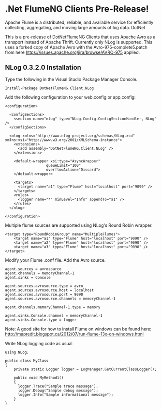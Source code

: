 # .Net FlumeNG Clients Pre-Release!

Apache Flume is a distributed, reliable, and available service for efficiently collecting, aggregating, and moving large amounts of log data. DotNet

This is a pre-release of DotNetFlumeNG Clients that uses Apache Avro as a transport instead of Apache Thrift. Currently only NLog is supported. This
uses a forked copy of Apache Avro with the Avro-975-complete5.patch from here https://issues.apache.org/jira/browse/AVRO-975 applied.

## NLog 0.3.2.0 Installation

Type the following in the Visual Studio Package Manager Console.  

```
Install-Package DotNetFlumeNG.Client.NLog
```

Add the following configuration to your web.config or app.config:

```
<configuration>
  
  <configSections>
    <section name="nlog" type="NLog.Config.ConfigSectionHandler, NLog" />
  </configSections>

  <nlog xmlns="http://www.nlog-project.org/schemas/NLog.xsd" xmlns:xsi="http://www.w3.org/2001/XMLSchema-instance">
    <extensions>
      <add assembly="DotNetFlumeNG.Client.NLog" />
    </extensions>
    
	<default-wrapper xsi:type="AsyncWrapper"
                   queueLimit="100"
                   overflowAction="Discard">
    </default-wrapper>

    <targets>
      <target name="a1" type="Flume" host="localhost" port="9090" />
    </targets>
    <rules>
      <logger name="*" minLevel="Info" appendTo="a1" />
    </rules>
  </nlog>

</configuration>
```

Multiple flume sources are supported using NLog's Round Robin wrapper.
```
<target type="RoundRobinGroup" name="MultipleFlumes">
    <target name="a1" type="Flume" host="localhost" port="9090" />
    <target name="a2" type="Flume" host="localhost" port="9090" />
    <target name="a3" type="Flume" host="localhost" port="9090" />
</target>
```

Modify your Flume .conf file. Add the Avro source.  

```
agent.sources = avrosource
agent.channels = memoryChannel-1
agent.sinks = Console

agent.sources.avrosource.type = avro
agent.sources.avrosource.host = localhost
agent.sources.avrosource.port = 9090
agent.sources.avrosource.channels = memoryChannel-1

agent.channels.memoryChannel-1.type = memory

agent.sinks.Console.channel = memoryChannel-1
agent.sinks.Console.type = logger
```
Note: A good site for how to install Flume on windows can be found here: 
http://mapredit.blogspot.ca/2012/07/run-flume-13x-on-windows.html  

Write NLog logging code as usual  

```
using NLog;
 
public class MyClass
{
	private static Logger logger = LogManager.GetCurrentClassLogger();
 
	public void MyMethod1()
	{
      logger.Trace("Sample trace message");
      logger.Debug("Sample debug message");
      logger.Info("Sample informational message");
	}
}
```
